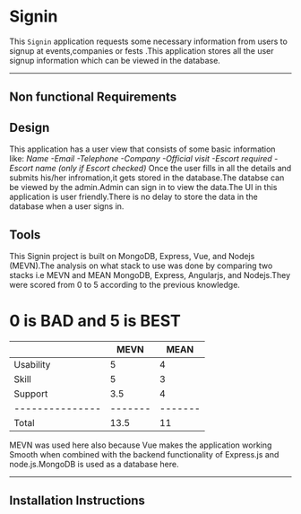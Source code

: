 # Signin 
This `Signin` application requests some necessary information from users to signup at events,companies or fests .This application stores all the user signup information which can be viewed in the database.   

***

## Non functional Requirements

## Design
This application has a user view that consists of some basic information like:
*Name
-Email
-Telephone
-Company
-Official visit 
-Escort required 
-Escort name (only if Escort checked)*
Once the user fills in all the details and submits his/her infromation,it gets stored in the database.The databse can be viewed by the admin.Admin can sign in to view the data.The UI in this application is user friendly.There is no delay to store the data in the database when a user signs in.

## Tools
This Signin project is built on MongoDB, Express, Vue, and Nodejs (MEVN).The analysis on what stack to use was done by comparing two stacks i.e MEVN and MEAN MongoDB, Express, Angularjs, and Nodejs.They were scored from 0 to 5 according to the previous knowledge.

# 0 is BAD and 5 is BEST     
|               |MEVN   |  MEAN |
| ------------- |------ | ----- |      
| Usability     |  5    |  4    |
| Skill         |  5    |  3    |
| Support       | 3.5   |  4    |
|---------------|-------|-------|
|Total          | 13.5  |  11   |

MEVN was used here also because Vue makes the application working Smooth when combined with the backend functionality of Express.js and node.js.MongoDB is used as a database here.

***
## Installation Instructions


